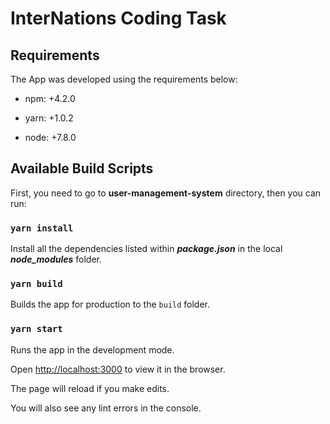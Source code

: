# InterNations Coding Task

## Requirements

The App was developed using the requirements below:

* npm: +4.2.0

* yarn: +1.0.2

* node: +7.8.0

## Available Build Scripts

First, you need to go to **user-management-system** directory, then you can run:

### `yarn install`

Install all the dependencies listed within ***package.json*** in the local ***node_modules*** folder.

### `yarn build`

Builds the app for production to the `build` folder.

### `yarn start`

Runs the app in the development mode.

Open [http://localhost:3000](http://localhost:3000) to view it in the browser.

The page will reload if you make edits.

You will also see any lint errors in the console.
